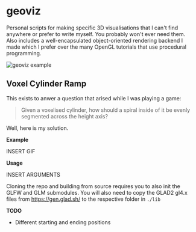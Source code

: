 # geoviz

Personal scripts for making specific 3D visualisations that I can't find anywhere or prefer to write myself. You probably won't ever need them. Also includes a well-encapsulated object-oriented rendering backend I made which I prefer over the many OpenGL tutorials that use procedural programming.

![geoviz example](doc/cube.GIF)

## Voxel Cylinder Ramp

This exists to anwer a question that arised while I was playing a game:

> Given a voxelised cylinder, how should a spiral inside of it be evenly segmented across the height axis?

Well, here is my solution.

**Example**

INSERT GIF

**Usage**

INSERT ARGUMENTS

Cloning the repo and building from source requires you to also init the GLFW and GLM submodules. You will also need to copy the GLAD2 gl4.x files from https://gen.glad.sh/ to the respective folder in `./lib`

**TODO**

- Different starting and ending positions
